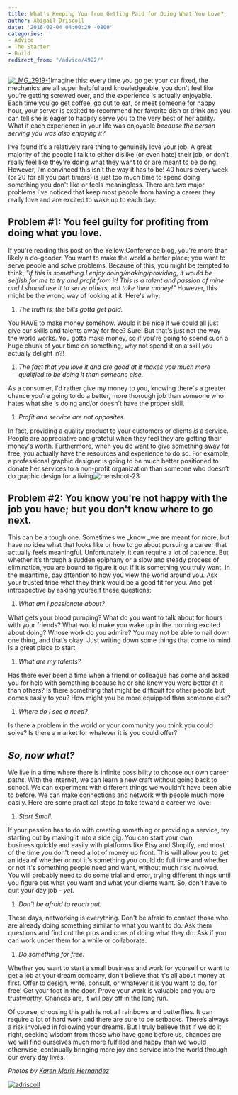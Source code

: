 ```yaml
---
title: What's Keeping You from Getting Paid for Doing What You Love?
author: Abigail Driscoll
date: '2016-02-04 04:00:29 -0800'
categories:
- Advice
- The Starter
- Build
redirect_from: "/advice/4922/"
---
```


[![_MG_2919-1](http://yellowconference.com/wp-content/uploads/2016/01/MG_2919-1.jpg)](http://yellowconference.com/wp-content/uploads/2016/01/MG_2919-1.jpg)Imagine this: every time you go get your car fixed, the mechanics are all super helpful and knowledgeable, you don't feel like you're getting screwed over, and the experience is actually enjoyable. Each time you go get coffee, go out to eat, or meet someone for happy hour, your server is excited to recommend her favorite dish or drink and you can tell she is eager to happily serve you to the very best of her ability. What if each experience in your life was enjoyable _because the person serving you was also enjoying it?_

I’ve found it’s a relatively rare thing to genuinely love your job. A great majority of the people I talk to either dislike (or even hate) their job, or don't really feel like they're doing what they want to or are meant to be doing. However, I’m convinced this isn’t the way it has to be! 40 hours every week (or 20 for all you part timers) is just too much time to spend doing something you don't like or feels meaningless. There are two major problems I've noticed that keep most people from having a career they really love and are excited to wake up to each day:

## **Problem #1: You feel guilty for profiting from doing what you love.**

If you're reading this post on the Yellow Conference blog, you're more than likely a do-gooder. You want to make the world a better place; you want to serve people and solve problems. Because of this, you might be tempted to think, _"If this is something I enjoy doing/making/providing, it would be selfish for me to try and profit from it! This is a talent and passion of mine and I should use it to serve others, not take their money!"_ However, this might be the wrong way of looking at it. Here's why:

1.  _The truth is, the bills gotta get paid._

You HAVE to make money somehow. Would it be nice if we could all just give our skills and talents away for free? Sure! But that's just not the way the world works. You gotta make money, so if you're going to spend such a huge chunk of your time on something, why not spend it on a skill you actually delight in?!

1.  _The fact that you love it and are good at it makes you much more qualified to be doing it than someone else._

As a consumer, I'd rather give my money to you, knowing there's a greater chance you're going to do a better, more thorough job than someone who hates what she is doing and/or doesn't have the proper skill.

1.  _Profit and service are not opposites._

In fact, providing a quality product to your customers or clients _is_ a service. People are appreciative and grateful when they feel they are getting their money's worth. Furthermore, when you do want to give something away for free, you actually have the resources and experience to do so. For example, a professional graphic designer is going to be much better positioned to donate her services to a non-profit organization than someone who doesn’t do graphic design for a living![![menshoot-23](http://yellowconference.com/wp-content/uploads/2016/01/menshoot-23.jpg)](http://yellowconference.com/wp-content/uploads/2016/01/menshoot-23.jpg)

## **Problem #2: You know you're not happy with the job you have; but you don't know where to go next.**

This can be a tough one. Sometimes we _know _we are meant for more, but have no idea what that looks like or how to go about pursuing a career that actually feels meaningful. Unfortunately, it can require a lot of patience. But whether it’s through a sudden epiphany or a slow and steady process of elimination, you are bound to figure it out if it is something you truly want. In the meantime, pay attention to how you view the world around you. Ask your trusted tribe what they think would be a good fit for you. And get introspective by asking yourself these questions:

1.  _What am I passionate about?_

What gets your blood pumping? What do you want to talk about for hours with your friends? What would make you wake up in the morning excited about doing? Whose work do you admire? You may not be able to nail down one thing, and that’s okay! Just writing down some things that come to mind is a great place to start.

1.  _What are my talents?_

Has there ever been a time when a friend or colleague has come and asked you for help with something because he or she knew you were better at it than others? Is there something that might be difficult for other people but comes easily to you? How might you be more equipped than someone else?

1.  _Where do I see a need?_

Is there a problem in the world or your community you think you could solve? Is there a market for whatever it is you could offer?

## _**So, now what?**_

We live in a time where there is infinite possibility to choose our own career paths. With the internet, we can learn a new craft without going back to school. We can experiment with different things we wouldn't have been able to before. We can make connections and network with people much more easily. Here are some practical steps to take toward a career we love:

1.  _Start Small._

If your passion has to do with creating something or providing a service, try starting out by making it into a side gig. You can start your own business quickly and easily with platforms like Etsy and Shopify, and most of the time you don't need a lot of money up front. This will allow you to get an idea of whether or not it's something you could do full time and whether or not it's something people need and want, without much risk involved. You will probably need to do some trial and error, trying different things until you figure out what you want and what your clients want. So, don't have to quit your day job - _yet._

1.  _Don't be afraid to reach out._

These days, networking is everything. Don't be afraid to contact those who are already doing something similar to what you want to do. Ask them questions and find out the pros and cons of doing what they do. Ask if you can work under them for a while or collaborate.

1.  _Do something for free._

Whether you want to start a small business and work for yourself or want to get a job at your dream company, don't believe that it's all about money at first. Offer to design, write, consult, or whatever it is you want to do, for free! Get your foot in the door. Prove your work is valuable and you are trustworthy. Chances are, it will pay off in the long run.

Of course, choosing this path is not all rainbows and butterflies. It can require a lot of hard work and there are sure to be setbacks. There’s always a risk involved in following your dreams. But I truly believe that if we do it right, seeking wisdom from those who have gone before us, chances are we will find ourselves much more fulfilled and happy than we would otherwise, continually bringing more joy and service into the world through our every day lives.

_Photos by [Karen Marie Hernandez](http://www.karenmariehernandez.com/)_

[![adriscoll](http://yellowconference.com/wp-content/uploads/2016/01/adriscoll.jpg)](http://www.ritesofasylum.com/)
